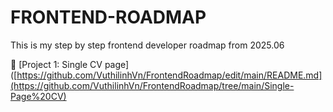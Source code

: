 # FRONTEND-ROADMAP
This is my step by step frontend developer roadmap from 2025.06

🔗 [Project 1: Single CV page]([https://github.com/VuthilinhVn/FrontendRoadmap/edit/main/README.md](https://github.com/VuthilinhVn/FrontendRoadmap/tree/main/Single-Page%20CV)

